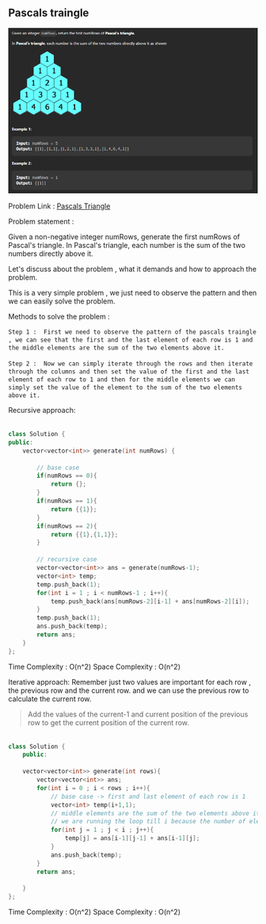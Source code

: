 ## Pascals traingle 

![Alt text](image-1.png)

Problem Link : [Pascals Triangle](https://leetcode.com/problems/pascals-triangle/)

Problem statement :

Given a non-negative integer numRows, generate the first numRows of Pascal's triangle. In Pascal's triangle, each number is the sum of the two numbers directly above it. 


Let's discuss about the problem ,  what it demands and how to approach the problem.

This is a very simple problem , we just need to observe the pattern and then we can easily solve the problem.

Methods to solve the problem :

```text
Step 1 :  First we need to observe the pattern of the pascals traingle , we can see that the first and the last element of each row is 1 and the middle elements are the sum of the two elements above it.

Step 2 :  Now we can simply iterate through the rows and then iterate through the columns and then set the value of the first and the last element of each row to 1 and then for the middle elements we can simply set the value of the element to the sum of the two elements above it.

```

Recursive approach:

```cpp

class Solution {
public:
    vector<vector<int>> generate(int numRows) {
        
        // base case
        if(numRows == 0){
            return {};
        }
        if(numRows == 1){
            return {{1}};
        }
        if(numRows == 2){
            return {{1},{1,1}};
        }

        // recursive case
        vector<vector<int>> ans = generate(numRows-1);
        vector<int> temp;
        temp.push_back(1);
        for(int i = 1 ; i < numRows-1 ; i++){
            temp.push_back(ans[numRows-2][i-1] + ans[numRows-2][i]);
        }
        temp.push_back(1);
        ans.push_back(temp);
        return ans;
    }
};

```

Time Complexity : O(n^2)
Space Complexity : O(n^2)

Iterative approach: Remember just two values are important for each row , the previous row and the current row. and we can use the previous row to calculate the current row.
> Add the values of the current-1 and current position of the previous row to get the current position of the current row.

```cpp

class Solution {
    public: 

    vector<vector<int>> generate(int rows){
        vector<vector<int>> ans;
        for(int i = 0 ; i < rows ; i++){
            // base case -> first and last element of each row is 1 
            vector<int> temp(i+1,1);
            // middle elements are the sum of the two elements above it.
            // we are running the loop till i because the number of elements in each row is equal to the row number.
            for(int j = 1 ; j < i ; j++){
                temp[j] = ans[i-1][j-1] + ans[i-1][j];
            }
            ans.push_back(temp);
        }
        return ans;

    }
};

```

Time Complexity : O(n^2)
Space Complexity : O(n^2)